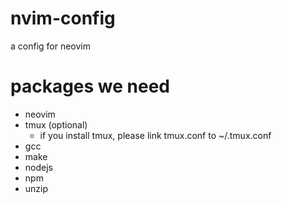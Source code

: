 # nvim-config
a config for neovim

# packages we need
- neovim
- tmux (optional)
  - if you install tmux, please link tmux.conf to ~/.tmux.conf
- gcc
- make
- nodejs
- npm
- unzip
